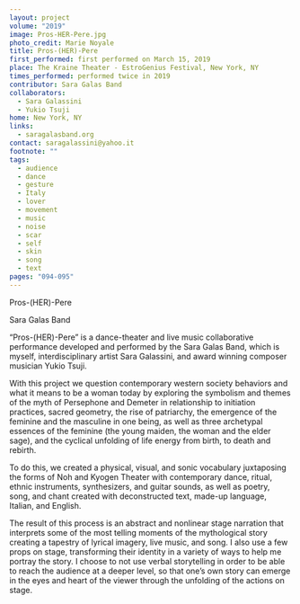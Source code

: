```yaml
---
layout: project
volume: "2019"
image: Pros-HER-Pere.jpg
photo_credit: Marie Noyale
title: Pros-(HER)-Pere
first_performed: first performed on March 15, 2019
place: The Kraine Theater - EstroGenius Festival, New York, NY
times_performed: performed twice in 2019
contributor: Sara Galas Band
collaborators:
  - Sara Galassini
  - Yukio Tsuji
home: New York, NY
links:
  - saragalasband.org
contact: saragalassini@yahoo.it
footnote: ""
tags:
  - audience
  - dance
  - gesture
  - Italy
  - lover
  - movement
  - music
  - noise
  - scar
  - self
  - skin
  - song
  - text
pages: "094-095"
---
```


Pros-(HER)-Pere

Sara Galas Band

“Pros-(HER)-Pere” is a dance-theater and live music collaborative performance developed and performed by the Sara Galas Band, which is myself, interdisciplinary artist Sara Galassini, and award winning composer musician Yukio Tsuji.

With this project we question contemporary western society behaviors and what it means to be a woman today by exploring the symbolism and themes of the myth of Persephone and Demeter in relationship to initiation practices, sacred geometry, the rise of patriarchy, the emergence of the feminine and the masculine in one being, as well as three archetypal essences of the feminine (the young maiden, the woman and the elder sage), and the cyclical unfolding of life energy from birth, to death and rebirth.

To do this, we created a physical, visual, and sonic vocabulary juxtaposing the forms of Noh and Kyogen Theater with contemporary dance, ritual, ethnic instruments, synthesizers, and guitar sounds, as well as poetry, song, and chant created with deconstructed text, made-up language, Italian, and English.

The result of this process is an abstract and nonlinear stage narration that interprets some of the most telling moments of the mythological story creating a tapestry of lyrical imagery, live music, and song. I also use a few props on stage, transforming their identity in a variety of ways to help me portray the story. I choose to not use verbal storytelling in order to be able to reach the audience at a deeper level, so that one’s own story can emerge in the eyes and heart of the viewer through the unfolding of the actions on stage.
